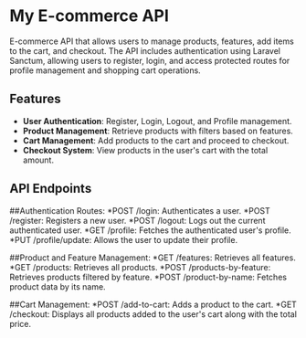 # My E-commerce API
 E-commerce API that allows users to manage products, features, add items to the cart, and checkout. The API includes authentication using Laravel Sanctum, allowing users to register, login, and access protected routes for profile management and shopping cart operations.

## Features

- **User Authentication**: Register, Login, Logout, and Profile management.
- **Product Management**: Retrieve products with filters based on features.
- **Cart Management**: Add products to the cart and proceed to checkout.
- **Checkout System**: View products in the user's cart with the total amount.


## API Endpoints

##Authentication Routes:
*POST /login: Authenticates a user.
*POST /register: Registers a new user.
*POST /logout: Logs out the current authenticated user.
*GET /profile: Fetches the authenticated user's profile.
*PUT /profile/update: Allows the user to update their profile.

##Product and Feature Management:
*GET /features: Retrieves all features.
*GET /products: Retrieves all products.
*POST /products-by-feature: Retrieves products filtered by feature.
*POST /product-by-name: Fetches product data by its name.

##Cart Management:
*POST /add-to-cart: Adds a product to the cart.
*GET /checkout: Displays all products added to the user's cart along with the total price.

